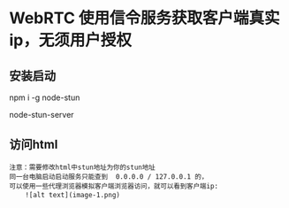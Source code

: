# WebRTC 使用信令服务获取客户端真实ip，无须用户授权

## 安装启动

npm i -g node-stun

node-stun-server

## 访问html 
    注意：需要修改html中stun地址为你的stun地址
    同一台电脑启动启动服务只能查到  0.0.0.0 / 127.0.0.1 的，
    可以使用一些代理浏览器模拟客户端浏览器访问，就可以看到客户端ip:
        ![alt text](image-1.png)
    